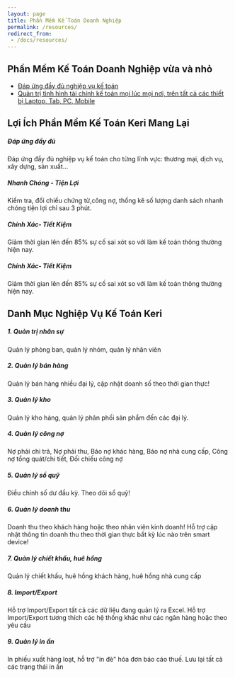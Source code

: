 ```yaml
---
layout: page
title: Phần Mềm Kế Toán Doanh Nghiệp
permalink: /resources/
redirect_from:
 - /docs/resources/
---
```


## Phần Mềm Kế Toán Doanh Nghiệp vừa và nhỏ

- [Đáp ứng đầy đủ nghiệp vụ kế toán](https://keri.vn/)
- [Quản trị tình hình tài chính kế toán mọi lúc mọi nơi, trên tất cả các thiết bị Laptop, Tab, PC, Mobile](https://keri.vn/)

## Lợi Ích Phần Mềm Kế Toán Keri Mang Lại
<div class="note">
  <h5> Đáp ứng đầy đủ</h5>
  <p> Đáp ứng đầy đủ nghiệp vụ kế toán cho từng lĩnh vực: thương mại, dịch vụ, xây dựng, sản xuất…</p>
</div>

<div class="note">
  <h5> Nhanh Chóng - Tiện Lợi</h5>
  <p>Kiểm tra, đối chiếu chứng từ,công nợ, thống kê số lượng danh sách nhanh chóng tiện lợi chỉ sau 3 phút. </p>
</div>

<div class="note">
  <h5> Chính Xác- Tiết Kiệm</h5>
  <p> Giảm thời gian lên đến 85% sự cố sai xót so với làm kế toán thông thường hiện nay. </p>
</div>

<div class="note">
  <h5> Chính Xác- Tiết Kiệm</h5>
  <p> Giảm thời gian lên đến 85% sự cố sai xót so với làm kế toán thông thường hiện nay. </p>
</div>

## Danh Mục Nghiệp Vụ Kế Toán Keri

<div class="note info">
  <h5>1. Quản trị nhân sự</h5>
  <p>Quản lý phòng ban, quản lý nhóm, quản lý nhân viên</p>
</div>

<div class="note info">
  <h5>2. Quản lý bán hàng</h5>
  <p>Quản lý bán hàng nhiều đại lý, cập nhật doanh số theo thời gian thực!</p>
</div>

<div class="note info">
  <h5>3. Quản lý kho </h5>
  <p>Quản lý kho hàng, quản lý phân phối sản phẩm đến các đại lý.</p>
</div>

<div class="note info">
  <h5>4. Quản lý công nợ </h5>
  <p>Nợ phải chi trả, Nợ phải thu, Báo nợ khác hàng, Báo nợ nhà cung cấp, Công nợ tổng quát/chi tiết, Đối chiếu công nợ</p>
</div>

<div class="note info">
  <h5>5. Quản lý sổ quỹ </h5>
  <p> Điều chỉnh số dư đầu kỳ. Theo dõi sổ quỹ!</p>
</div>

<div class="note info">
  <h5>6. Quản lý doanh thu </h5>
  <p>Doanh thu theo khách hàng hoặc theo nhân viên kinh doanh! Hỗ trợ cập nhật thông tin doanh thu theo thời gian thực bất kỳ lúc nào trên smart device!</p>
</div>

<div class="note info">
  <h5>7. Quản lý chiết khấu, huê hồng </h5>
  <p>Quản lý chiết khấu, huê hồng khách hàng, huê hồng nhà cung cấp</p>
</div>

<div class="note info">
  <h5>8. Import/Export </h5>
  <p>Hỗ trợ Import/Export tất cả các dữ liệu đang quản lý ra Excel.
Hỗ trợ Import/Export tương thích các hệ thống khác như các ngân hàng hoặc theo yêu cầu</p>
</div>

<div class="note info">
  <h5>9. Quản lý in ấn </h5>
  <p>In phiếu xuất hàng loạt, hỗ trợ "in đè" hóa đơn báo cáo thuế. Lưu lại tất cả các trạng thái in ấn</p>
</div>